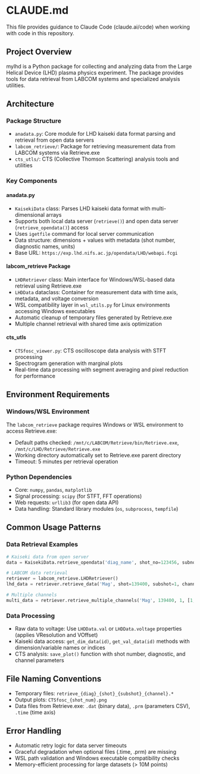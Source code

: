 # CLAUDE.md

This file provides guidance to Claude Code (claude.ai/code) when working with code in this repository.

## Project Overview

mylhd is a Python package for collecting and analyzing data from the Large Helical Device (LHD) plasma physics experiment. The package provides tools for data retrieval from LABCOM systems and specialized analysis utilities.

## Architecture

### Package Structure
- `anadata.py`: Core module for LHD kaiseki data format parsing and retrieval from open data servers
- `labcom_retrieve/`: Package for retrieving measurement data from LABCOM systems via Retrieve.exe
- `cts_utls/`: CTS (Collective Thomson Scattering) analysis tools and utilities

### Key Components

#### anadata.py
- `KaisekiData` class: Parses LHD kaiseki data format with multi-dimensional arrays
- Supports both local data server (`retrieve()`) and open data server (`retrieve_opendata()`) access
- Uses `igetfile` command for local server communication
- Data structure: dimensions + values with metadata (shot number, diagnostic names, units)
- Base URL: `https://exp.lhd.nifs.ac.jp/opendata/LHD/webapi.fcgi`

#### labcom_retrieve Package
- `LHDRetriever` class: Main interface for Windows/WSL-based data retrieval using Retrieve.exe
- `LHDData` dataclass: Container for measurement data with time axis, metadata, and voltage conversion
- WSL compatibility layer in `wsl_utils.py` for Linux environments accessing Windows executables
- Automatic cleanup of temporary files generated by Retrieve.exe
- Multiple channel retrieval with shared time axis optimization

#### cts_utls
- `CTSfosc_viewer.py`: CTS oscilloscope data analysis with STFT processing
- Spectrogram generation with marginal plots
- Real-time data processing with segment averaging and pixel reduction for performance

## Environment Requirements

### Windows/WSL Environment
The `labcom_retrieve` package requires Windows or WSL environment to access Retrieve.exe:
- Default paths checked: `/mnt/c/LABCOM/Retrieve/bin/Retrieve.exe`, `/mnt/c/LHD/Retrieve/Retrieve.exe`
- Working directory automatically set to Retrieve.exe parent directory
- Timeout: 5 minutes per retrieval operation

### Python Dependencies
- Core: `numpy`, `pandas`, `matplotlib`
- Signal processing: `scipy` (for STFT, FFT operations)
- Web requests: `urllib3` (for open data API)
- Data handling: Standard library modules (`os`, `subprocess`, `tempfile`)

## Common Usage Patterns

### Data Retrieval Examples
```python
# Kaiseki data from open server
data = KaisekiData.retrieve_opendata('diag_name', shot_no=123456, subno=1)

# LABCOM data retrieval
retriever = labcom_retrieve.LHDRetriever()
lhd_data = retriever.retrieve_data('Mag', shot=139400, subshot=1, channel=32, time_axis=True)

# Multiple channels
multi_data = retriever.retrieve_multiple_channels('Mag', 139400, 1, [1,2,3,4])
```

### Data Processing
- Raw data to voltage: Use `LHDData.val` or `LHDData.voltage` properties (applies VResolution and VOffset)
- Kaiseki data access: `get_dim_data(id)`, `get_val_data(id)` methods with dimension/variable names or indices
- CTS analysis: `save_plot()` function with shot number, diagnostic, and channel parameters

## File Naming Conventions
- Temporary files: `retrieve_{diag}_{shot}_{subshot}_{channel}.*`
- Output plots: `CTSfosc_{shot_num}.png`
- Data files from Retrieve.exe: `.dat` (binary data), `.prm` (parameters CSV), `.time` (time axis)

## Error Handling
- Automatic retry logic for data server timeouts
- Graceful degradation when optional files (.time, .prm) are missing
- WSL path validation and Windows executable compatibility checks
- Memory-efficient processing for large datasets (> 10M points)